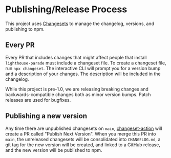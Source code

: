 # Publishing/Release Process

This project uses [Changesets](https://github.com/atlassian/changesets) to manage the changelog, versions, and publishing to npm.

## Every PR

Every PR that includes changes that might affect people that install `lighthouse-parade` must include a changeset file. To create a changeset file, run `npx changeset`. The interactive CLI will prompt you for a version bump and a description of your changes. The description will be included in the changelog.

While this project is pre-1.0, we are releasing breaking changes and backwards-compatible changes both as minor version bumps. Patch releases are used for bugfixes.

## Publishing a new version

Any time there are unpublished changesets on `main`, [changeset-action](https://github.com/changesets/action) will create a PR called "Publish Next Version". When you merge this PR into `main`, the unreleased changesets will be consolidated into `CHANGELOG.md`, a git tag for the new version will be created, and linked to a GitHub release, and the new version will be published to npm.
